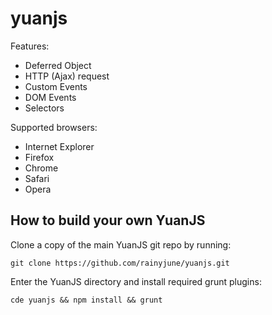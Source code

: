 yuanjs
======

Features:
 * Deferred Object
 * HTTP (Ajax) request
 * Custom Events
 * DOM Events
 * Selectors

Supported browsers:
 * Internet Explorer
 * Firefox
 * Chrome
 * Safari
 * Opera

## How to build your own YuanJS

Clone a copy of the main YuanJS git repo by running:

    git clone https://github.com/rainyjune/yuanjs.git

Enter the YuanJS directory and install required grunt plugins:

    cde yuanjs && npm install && grunt

